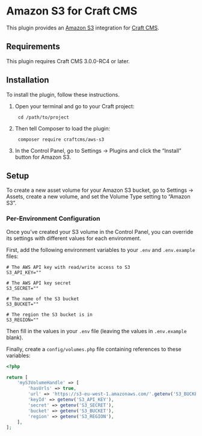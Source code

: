 Amazon S3 for Craft CMS
=======================

This plugin provides an [Amazon S3](https://aws.amazon.com/s3/) integration for [Craft CMS](https://craftcms.com/).


## Requirements

This plugin requires Craft CMS 3.0.0-RC4 or later.


## Installation

To install the plugin, follow these instructions.

1. Open your terminal and go to your Craft project:

        cd /path/to/project

2. Then tell Composer to load the plugin:

        composer require craftcms/aws-s3

3. In the Control Panel, go to Settings → Plugins and click the “Install” button for Amazon S3.

## Setup

To create a new asset volume for your Amazon S3 bucket, go to Settings → Assets, create a new volume, and set the Volume Type setting to “Amazon S3”.

### Per-Environment Configuration

Once you’ve created your S3 volume in the Control Panel, you can override its settings with different values for each environment.

First, add the following environment variables to your `.env` and `.env.example` files:

```
# The AWS API key with read/write access to S3
S3_API_KEY=""

# The AWS API key secret
S3_SECRET=""

# The name of the S3 bucket
S3_BUCKET=""

# The region the S3 bucket is in
S3_REGION=""
``` 

Then fill in the values in your `.env` file (leaving the values in `.env.example` blank).

Finally, create a `config/volumes.php` file containing references to these variables:

```php
<?php

return [
    'myS3VolumeHandle' => [
        'hasUrls' => true,
        'url' => 'https://s3-eu-west-1.amazonaws.com/'.getenv('S3_BUCKET').'/',
        'keyId' => getenv('S3_API_KEY'),
        'secret' => getenv('S3_SECRET'),
        'bucket' => getenv('S3_BUCKET'),
        'region' => getenv('S3_REGION'),
    ],
];
```
